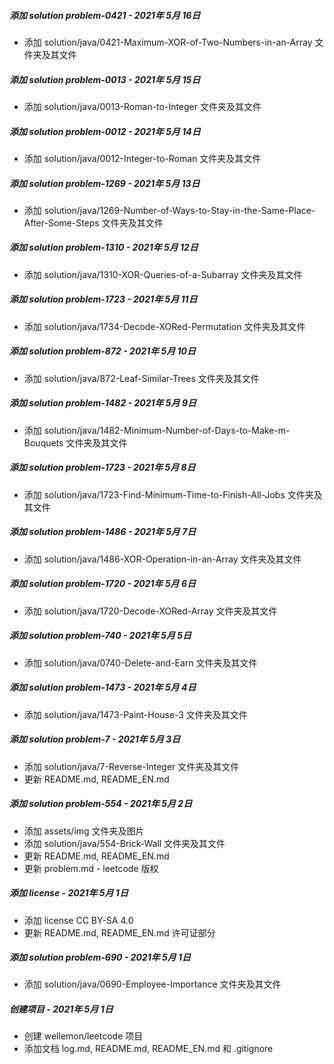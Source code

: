 ##### 添加 solution problem-0421 - 2021年 5月 16日

- 添加 solution/java/0421-Maximum-XOR-of-Two-Numbers-in-an-Array 文件夹及其文件

##### 添加 solution problem-0013 - 2021年 5月 15日

- 添加 solution/java/0013-Roman-to-Integer 文件夹及其文件

##### 添加 solution problem-0012 - 2021年 5月 14日

- 添加 solution/java/0012-Integer-to-Roman 文件夹及其文件

##### 添加 solution problem-1269 - 2021年 5月 13日

- 添加 solution/java/1269-Number-of-Ways-to-Stay-in-the-Same-Place-After-Some-Steps 文件夹及其文件

##### 添加 solution problem-1310 - 2021年 5月 12日

- 添加 solution/java/1310-XOR-Queries-of-a-Subarray 文件夹及其文件

##### 添加 solution problem-1723 - 2021年 5月 11日

- 添加 solution/java/1734-Decode-XORed-Permutation 文件夹及其文件

##### 添加 solution problem-872 - 2021年 5月 10日

- 添加 solution/java/872-Leaf-Similar-Trees 文件夹及其文件

##### 添加 solution problem-1482 - 2021年 5月 9日

- 添加 solution/java/1482-Minimum-Number-of-Days-to-Make-m-Bouquets 文件夹及其文件

##### 添加 solution problem-1723 - 2021年 5月 8日

- 添加 solution/java/1723-Find-Minimum-Time-to-Finish-All-Jobs 文件夹及其文件

##### 添加 solution problem-1486 - 2021年 5月 7日

- 添加 solution/java/1486-XOR-Operation-in-an-Array 文件夹及其文件

##### 添加 solution problem-1720 - 2021年 5月 6日

- 添加 solution/java/1720-Decode-XORed-Array 文件夹及其文件

##### 添加 solution problem-740 - 2021年 5月 5日

- 添加 solution/java/0740-Delete-and-Earn 文件夹及其文件

##### 添加 solution problem-1473 - 2021年 5月 4日

- 添加 solution/java/1473-Paint-House-3 文件夹及其文件

##### 添加 solution problem-7 - 2021年 5月 3日

- 添加 solution/java/7-Reverse-Integer 文件夹及其文件
- 更新 README.md, README_EN.md

##### 添加 solution problem-554 - 2021年 5月 2日

- 添加 assets/img 文件夹及图片
- 添加 solution/java/554-Brick-Wall 文件夹及其文件
- 更新 README.md, README_EN.md
- 更新 problem.md - leetcode 版权

##### 添加 license - 2021年 5月 1日

- 添加 license CC BY-SA 4.0
- 更新 README.md, README_EN.md 许可证部分

##### 添加 solution problem-690 - 2021年 5月 1日

- 添加 solution/java/0690-Employee-Importance 文件夹及其文件

##### 创建项目 - 2021年 5月 1日

- 创建 wellemon/leetcode 项目
- 添加文档 log.md, README.md, README_EN.md 和 .gitignore